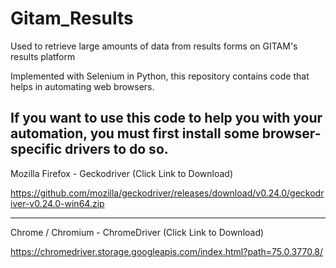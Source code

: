 # Gitam_Results

Used to retrieve large amounts of data from results forms on GITAM's results platform

Implemented with Selenium in Python, this repository contains code that helps in automating web browsers.

If you want to use this code to help you with your automation, you must first install some browser-specific drivers to do so.
----------------------------------------------------------------------------------------------------

Mozilla Firefox - Geckodriver (Click Link to Download)

https://github.com/mozilla/geckodriver/releases/download/v0.24.0/geckodriver-v0.24.0-win64.zip

-----------------------------------------------------------------------------------------------------
Chrome / Chromium - ChromeDriver (Click Link to Download)

https://chromedriver.storage.googleapis.com/index.html?path=75.0.3770.8/
